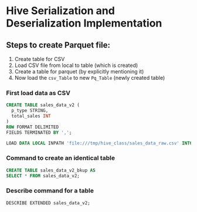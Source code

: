 # Hive Serialization and Deserialization Implementation



## Steps to create Parquet file:
1. Create table for CSV
2. Load CSV file from local to table (which is created)
3. Create a table for parquet (by explicitly mentioning it)
4. Now load the `csv_Table` to new `Pq_Table` (newly created table)

### First load data as CSV

```sql
CREATE TABLE sales_data_v2 (
  p_type STRING,
  total_sales INT
)
ROW FORMAT DELIMITED
FIELDS TERMINATED BY ',';
```

```sql
LOAD DATA LOCAL INPATH 'file:///tmp/hive_class/sales_data_raw.csv' INTO TABLE sales_data_v2;
```

### Command to create an identical table

```sql
CREATE TABLE sales_data_v2_bkup AS
SELECT * FROM sales_data_v2;
```

### Describe command for a table

```sql
DESCRIBE EXTENDED sales_data_v2;
```
